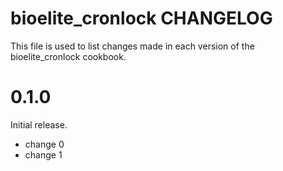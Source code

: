 # bioelite_cronlock CHANGELOG

This file is used to list changes made in each version of the bioelite_cronlock cookbook.

# 0.1.0

Initial release.

- change 0
- change 1

